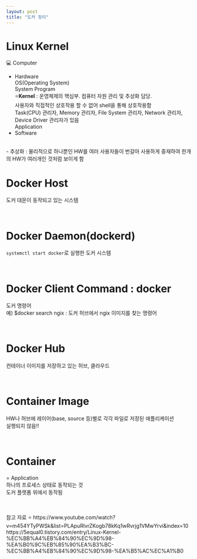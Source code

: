 ```yaml
---
layout: post
title: "도커 정리"
---
```


# Linux Kernel
💻 Computer  
- Hardware  
  OS(Operating System)  
    System Program  
    ⭐<b>Kernel</b> : 운영체제의 핵심부. 컴퓨터 자원 관리 및 추상화 담당.  
    사용자와 직접적인 상호작용 할 수 없어 shell을 통해 상호작용함   
    Task(CPU) 관리자, Memory 관리자, File System 관리자, Network 관리자, Device Driver 관리자가 있음  
  Application  
- Software  

<br>
- 추상화 : 물리적으로 하나뿐인 HW를 여러 사용자들이 번갈아 사용하게 중재하여  
한개의 HW가 여러개인 것처럼 보이게 함  

<br>

# Docker Host
도커 대몬이 동작되고 있는 시스템

<br>

# Docker Daemon(dockerd)
`systemctl start docker`로 실행한 도커 시스템

<br>

# Docker Client Command : docker
도커 명령어  
예) $docker search ngix : 도커 허브에서 ngix 이미지를 찾는 명령어  

<br>

# Docker Hub
컨테이너 이미지를 저장하고 있는 허브, 클라우드

<br>

# Container Image
HW나 허브에 레이어(base, source 등)별로 각각 파일로 저장된 애플리케이션  
실행되지 않음!!  

<br>

# Container
= Application  
하나의 프로세스 상태로 동작되는 것  
도커 플랫폼 위에서 동작됨  

<br>
<br>
참고 자료  
⭐ https://www.youtube.com/watch?v=m454YTyPWSk&list=PLApuRlvrZKogb78kKq1wRvrjg1VMwYrvi&index=10  
https://5equal0.tistory.com/entry/Linux-Kernel-%EC%BB%A4%EB%84%90%EC%9D%98-%EA%B0%9C%EB%85%90%EA%B3%BC-%EC%BB%A4%EB%84%90%EC%9D%98-%EA%B5%AC%EC%A1%B0  
